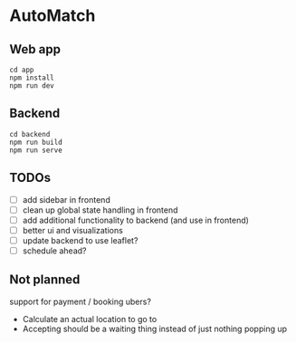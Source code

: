 # AutoMatch

## Web app
```
cd app
npm install
npm run dev
```

## Backend
```
cd backend
npm run build
npm run serve
```

## TODOs

- [ ] add sidebar in frontend
- [ ] clean up global state handling in frontend
- [ ] add additional functionality to backend (and use in frontend)
- [ ] better ui and visualizations
- [ ] update backend to use leaflet?
- [ ] schedule ahead?

## Not planned

support for payment / booking ubers?

- Calculate an actual location to go to
- Accepting should be a waiting thing instead of just nothing popping up
